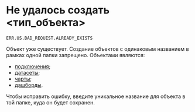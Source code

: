 # Не удалось создать <тип_объекта>

`ERR.US.BAD_REQUEST.ALREADY_EXISTS`

Объект уже существует. Создание объектов с одинаковым названием в рамках одной папки запрещено.
Объектами являются:

* [подключения](../../concepts/connection.md);
* [датасеты](../../dataset/index.md);
* [чарты](../../concepts/chart/index.md);
* [дашборды](../../concepts/dashboard.md).

Чтобы исправить ошибку, введите уникальное название для объекта в той папке, куда он будет сохранен.
